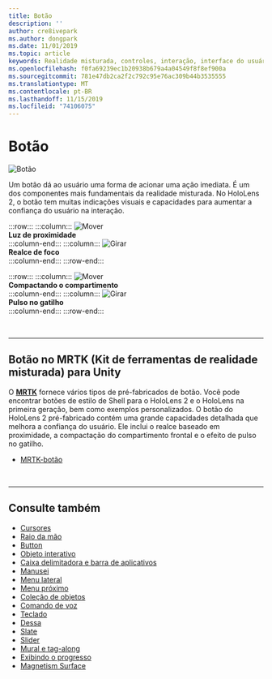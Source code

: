 ```yaml
---
title: Botão
description: ''
author: cre8ivepark
ms.author: dongpark
ms.date: 11/01/2019
ms.topic: article
keywords: Realidade misturada, controles, interação, interface do usuário, UX
ms.openlocfilehash: f0fa69239ec1b20938b679a4a04549f8f8ef900a
ms.sourcegitcommit: 781e47db2ca2f2c792c95e76ac309b44b3535555
ms.translationtype: MT
ms.contentlocale: pt-BR
ms.lasthandoff: 11/15/2019
ms.locfileid: "74106075"
---
```

# <a name="button"></a>Botão

![Botão](images/UX/UX_Hero_Button.jpg)

Um botão dá ao usuário uma forma de acionar uma ação imediata. É um dos componentes mais fundamentais da realidade misturada. No HoloLens 2, o botão tem muitas indicações visuais e capacidades para aumentar a confiança do usuário na interação. 


:::row:::
    :::column:::
       ![Mover](images/UX/UX_Button_Affordance_ProximityLight.jpg)<br>
       **Luz de proximidade**<br>
    :::column-end:::
    :::column:::
       ![Girar](images/UX/UX_Button_Affordance_FocusHighlight.jpg)<br>
        **Realce de foco**<br>
    :::column-end:::
:::row-end:::

:::row:::
    :::column:::
       ![Mover](images/UX/UX_Button_Affordance_Compression.jpg)<br>
       **Compactando o compartimento**<br>
    :::column-end:::
    :::column:::
       ![Girar](images/UX/UX_Button_Affordance_Pulse.jpg)<br>
        **Pulso no gatilho**<br>
    :::column-end:::
:::row-end:::

<br>


---

## <a name="button-in-mrtkmixed-reality-toolkit-for-unity"></a>Botão no MRTK (Kit de ferramentas de realidade misturada) para Unity
O **[MRTK](https://github.com/Microsoft/MixedRealityToolkit-Unity)** fornece vários tipos de pré-fabricados de botão. Você pode encontrar botões de estilo de Shell para o HoloLens 2 e o HoloLens na primeira geração, bem como exemplos personalizados. O botão do HoloLens 2 pré-fabricado contém uma grande capacidades detalhada que melhora a confiança do usuário. Ele inclui o realce baseado em proximidade, a compactação do compartimento frontal e o efeito de pulso no gatilho.

* [MRTK-botão](https://microsoft.github.io/MixedRealityToolkit-Unity/Documentation/README_Button.html)



<br>

---


## <a name="see-also"></a>Consulte também

* [Cursores](cursors.md)
* [Raio da mão](point-and-commit.md)
* [Button](button.md)
* [Objeto interativo](interactable-object.md)
* [Caixa delimitadora e barra de aplicativos](app-bar-and-bounding-box.md)
* [Manusei](direct-manipulation.md)
* [Menu lateral](hand-menu.md)
* [Menu próximo](near-menu.md)
* [Coleção de objetos](object-collection.md)
* [Comando de voz](voice-input.md)
* [Teclado](keyboard.md)
* [Dessa](tooltip.md)
* [Slate](slate.md)
* [Slider](slider.md)
* [Mural e tag-along](billboarding-and-tag-along.md)
* [Exibindo o progresso](progress.md)
* [Magnetism Surface](surface-magnetism.md)
